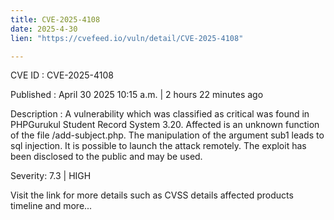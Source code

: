 ```yaml
---
title: CVE-2025-4108
date: 2025-4-30
lien: "https://cvefeed.io/vuln/detail/CVE-2025-4108"

---
```


CVE ID : CVE-2025-4108

Published :  April 30
2025
10:15 a.m. | 2 hours
22 minutes ago

Description : A vulnerability
which was classified as critical
was found in PHPGurukul Student Record System 3.20. Affected is an unknown function of the file /add-subject.php. The manipulation of the argument sub1 leads to sql injection. It is possible to launch the attack remotely. The exploit has been disclosed to the public and may be used.

Severity: 7.3 | HIGH

Visit the link for more details
such as CVSS details
affected products
timeline
and more...
